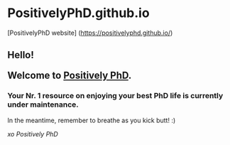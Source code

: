 # PositivelyPhD.github.io
[PositivelyPhD website] (https://positivelyphd.github.io/)


<!DOCTYPE html>
<html>
<head>
  <title>Index</title>
</head>
<body>
  <h2>Hello! 
  <p>
    Welcome to <a href="https://positivelyphd.github.io/">Positively PhD</a>.</p>
  </h2>
  <p>
  <h3>
    Your Nr. 1 resource on enjoying your best PhD life is currently under maintenance.
  </h3>
  </p>
  <p>
    In the meantime, remember to breathe as you kick butt! :)
  </p>
  <i>
      xo Positively PhD
  </i>
</body>
</html>
